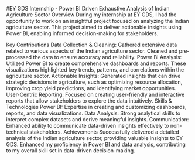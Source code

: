 #EY GDS Internship - Power BI Driven Exhaustive Analysis of Indian Agriculture Sector
Overview
During my internship at EY GDS, I had the opportunity to work on an insightful project focused on analyzing the Indian agriculture sector. This project aimed to deliver actionable insights using Power BI, enabling informed decision-making for stakeholders.

Key Contributions
Data Collection & Cleaning: Gathered extensive data related to various aspects of the Indian agriculture sector. Cleaned and pre-processed the data to ensure accuracy and reliability.
Power BI Analysis: Utilized Power BI to create comprehensive dashboards and reports. These visualizations highlighted key trends, patterns, and correlations within the agriculture sector.
Actionable Insights: Generated insights that can drive strategic decisions in agriculture, such as optimizing resource allocation, improving crop yield predictions, and identifying market opportunities.
User-Centric Reporting: Focused on creating user-friendly and interactive reports that allow stakeholders to explore the data intuitively.
Skills & Technologies
Power BI: Expertise in creating and customizing dashboards, reports, and data visualizations.
Data Analysis: Strong analytical skills to interpret complex datasets and derive meaningful insights.
Communication: Enhanced ability to communicate data-driven insights effectively to non-technical stakeholders.
Achievements
Successfully delivered a detailed analysis of the Indian agriculture sector, providing valuable insights to EY GDS.
Enhanced my proficiency in Power BI and data analysis, contributing to my overall skill set in data-driven decision-making.
